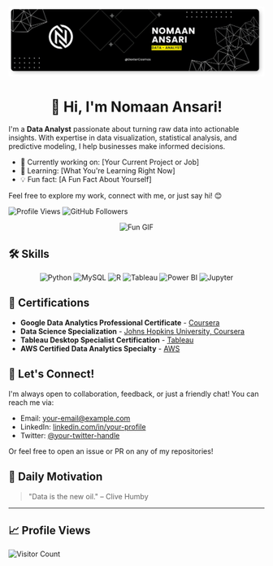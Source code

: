<div>
 <img src='./images/banner.png' alt=banner>
<div>


<h1 align="center" font-size="30 px"> 👋 Hi, I'm Nomaan Ansari! </h1>


I'm a **Data Analyst** passionate about turning raw data into actionable insights. With expertise in data visualization, statistical analysis, and predictive modeling, I help businesses make informed decisions.


- 🔭 Currently working on: [Your Current Project or Job]
- 🌱 Learning: [What You're Learning Right Now]
- 💡 Fun fact: [A Fun Fact About Yourself]


Feel free to explore my work, connect with me, or just say hi! 😊


![Profile Views](https://komarev.com/ghpvc/?username=YOUR_GITHUB_USERNAME&color=blue)
![GitHub Followers](https://img.shields.io/github/followers/YOUR_GITHUB_USERNAME?style=social)

<p align="center">
  <img src="https://media.giphy.com/media/your-favorite-gif.gif" alt="Fun GIF" width="300"/>
</p>


## 🛠️ Skills 

<div align="center">
  <img src="https://cdn.jsdelivr.net/gh/devicons/devicon/icons/python/python-original.svg" alt="Python" width="40" height="40"/>
  <img src="https://cdn.jsdelivr.net/gh/devicons/devicon/icons/mysql/mysql-original.svg" alt="MySQL" width="40" height="40"/>
  <img src="https://cdn.jsdelivr.net/gh/devicons/devicon/icons/rstudio/rstudio-original.svg" alt="R" width="40" height="40"/>
  <img src="https://cdn.jsdelivr.net/gh/devicons/devicon/icons/tableau/tableau-original.svg" alt="Tableau" width="40" height="40"/>
  <img src="https://cdn.jsdelivr.net/gh/devicons/devicon/icons/powerbi/powerbi-original.svg" alt="Power BI" width="40" height="40"/>
  <img src="https://cdn.jsdelivr.net/gh/devicons/devicon/icons/jupyter/jupyter-original.svg" alt="Jupyter" width="40" height="40"/>
</div>


## 📜 Certifications

- **Google Data Analytics Professional Certificate** - [Coursera](https://www.coursera.org/)
- **Data Science Specialization** - [Johns Hopkins University, Coursera](https://www.coursera.org/)
- **Tableau Desktop Specialist Certification** - [Tableau](https://www.tableau.com/)
- **AWS Certified Data Analytics Specialty** - [AWS](https://aws.amazon.com/)


## 🤝 Let's Connect!

I'm always open to collaboration, feedback, or just a friendly chat! You can reach me via:

- Email: [your-email@example.com](mailto:your-email@example.com)
- LinkedIn: [linkedin.com/in/your-profile](https://www.linkedin.com/in/your-profile)
- Twitter: [@your-twitter-handle](https://twitter.com/your-twitter-handle)

Or feel free to open an issue or PR on any of my repositories!


## 📣 Daily Motivation

> "Data is the new oil." – Clive Humby

---

## 📈 Profile Views

![Visitor Count](https://profile-counter.glitch.me/YOUR_GITHUB_USERNAME/count.svg)